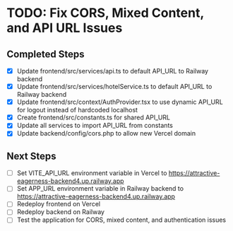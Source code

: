 # TODO: Fix CORS, Mixed Content, and API URL Issues

## Completed Steps
- [x] Update frontend/src/services/api.ts to default API_URL to Railway backend
- [x] Update frontend/src/services/hotelService.ts to default API_URL to Railway backend
- [x] Update frontend/src/context/AuthProvider.tsx to use dynamic API_URL for logout instead of hardcoded localhost
- [x] Create frontend/src/constants.ts for shared API_URL
- [x] Update all services to import API_URL from constants
- [x] Update backend/config/cors.php to allow new Vercel domain

## Next Steps
- [ ] Set VITE_API_URL environment variable in Vercel to https://attractive-eagerness-backend4.up.railway.app
- [ ] Set APP_URL environment variable in Railway backend to https://attractive-eagerness-backend4.up.railway.app
- [ ] Redeploy frontend on Vercel
- [ ] Redeploy backend on Railway
- [ ] Test the application for CORS, mixed content, and authentication issues
